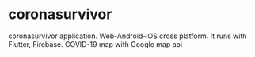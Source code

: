 # coronasurvivor
coronasurvivor application. Web-Android-iOS cross platform. It runs with Flutter, Firebase.
COVID-19 map with Google map api

